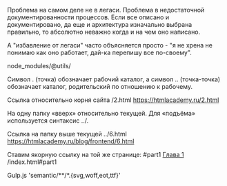 Проблема на самом деле не в легаси. Проблема в недостаточной документированности процессов.
 Если все описано и документировано, да еще и архитектура изначально выбрана правильно, то абсолютно неважно когда и на чем оно написано.

А "избавление от легаси" часто объясняется просто - "я не хрена не понимаю как оно работает, дай-ка перепишу все по-своему". 

node_modules/@utils/


Символ . (точка) обозначает рабочий каталог, а символ .. (точка-точка) обозначает каталог, родительский по отношению к рабочему. 


Ссылка относительно корня сайта
/2.html
https://htmlacademy.ru/2.html


На одну папку «вверх» относительно текущей. 
Для «подъёма» используется синтаксис ../.

Ссылка на папку выше текущей
../6.html
https://htmlacademy.ru/blog/frontend/6.html

Ставим якорную ссылку на той же странице: #part1
<a href="#part1">Глава 1</a>
/index.html#part1


Gulp.js
'semantic/**/*.{svg,woff,eot,ttf}'
